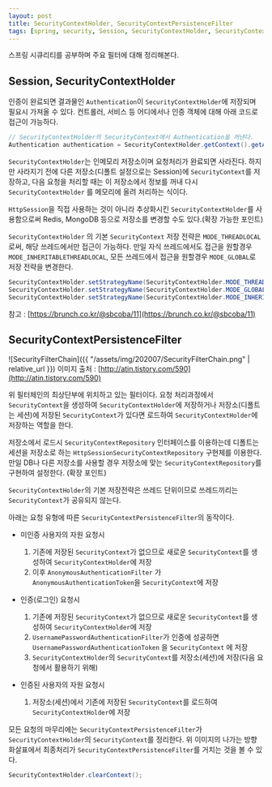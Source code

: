 ```yaml
---
layout: post
title: SecurityContextHolder, SecurityContextPersistenceFilter
tags: [spring, security, Session, SecurityContextHolder, SecurityContextPersistenceFilter]
---
```


스프링 시큐리티를 공부하며 주요 필터에 대해 정리해본다.

## Session, SecurityContextHolder

인증이 완료되면 결과물인 `Authentication`이 `SecurityContextHolder`에 저장되며 필요시 가져올 수 있다. 컨트롤러, 서비스 등 어디에서나 인증 객체에 대해 아래 코드로 접근이 가능하다.

```java
// SecurityContextHolder의 SecurityContext에서 Authentication을 꺼낸다.
Authentication authentication = SecurityContextHolder.getContext().getAuthentication();
```

`SecurityContextHolder`는 인메모리 저장소이며 요청처리가 완료되면 사라진다. 
하지만 사라지기 전에 다른 저장소(디폴트 설정으로는 Session)에 `SecurityContext`를 저장하고, 다음 요청을 처리할 때는 이 저장소에서 정보를 꺼내 다시 `SecurityContextHolder` 를 메모리에 올려 처리하는 식이다.

`HttpSession`을 직접 사용하는 것이 아니라 추상화시킨 `SecurityContextHolder`를 사용함으로써 Redis, MongoDB 등으로 저장소를 변경할 수도 있다.(확장 가능한 포인트)

`SecurityContextHolder` 의 기본 `SecurityContext` 저장 전략은 `MODE_THREADLOCAL`로써, 해당 쓰레드에서만 접근이 가능하다. 만일 자식 쓰레드에서도 접근을 원할경우 `MODE_INHERITABLETHREADLOCAL`, 모든 쓰레드에서 접근을 원할경우 `MODE_GLOBAL`로 저장 전략을 변경한다.

```java
SecurityContextHolder.setStrategyName(SecurityContextHolder.MODE_THREADLOCAL); // 기본설정
SecurityContextHolder.setStrategyName(SecurityContextHolder.MODE_GLOBAL);
SecurityContextHolder.setStrategyName(SecurityContextHolder.MODE_INHERITABLETHREADLOCAL);
```

참고 : [https://brunch.co.kr/@sbcoba/11](https://brunch.co.kr/@sbcoba/11)

## SecurityContextPersistenceFilter

![SecurityFilterChain]({{ "/assets/img/202007/SecurityFilterChain.png" | relative_url }})
이미지 출처 : [http://atin.tistory.com/590](http://atin.tistory.com/590)

위 필터체인의 최상단부에 위치하고 있는 필터이다. 요청 처리과정에서 `SecurityContext`을 생성하여 `SecurityContextHolder`에 저장하거나 저장소(디폴트는 세션)에 저장된 `SecurityContext`가 있다면 로드하여 `SecurityContextHolder`에 저장하는 역할을 한다.

저장소에서 로드시 `SecurityContextRepository` 인터페이스를 이용하는데 디폴트는 세션을 저장소로 하는 `HttpSessionSecurityContextRepository` 구현체를 이용한다. 만일 DB나 다른 저장소를 사용할 경우 저장소에 맞는 `SecurityContextRepository`를 구현하여 설정한다. (확장 포인트)

`SecurityContextHolder`의 기본 저장전략은 쓰레드 단위이므로 쓰레드끼리는 `SecurityContext`가 공유되지 않는다.

아래는 요청 유형에 따른 `SecurityContextPersistenceFilter`의 동작이다.

- 미인증 사용자의 자원 요청시
    1. 기존에 저장된 `SecurityContext`가 없으므로 새로운 `SecurityContext`를 생성하여 `SecurityContextHolder`에 저장
    2. 이후 `AnonymousAuthenticationFilter` 가 `AnonymousAuthenticationToken`을 `SecurityContext`에 저장
    
- 인증(로그인) 요청시
    1. 기존에 저장된 `SecurityContext`가 없으므로 새로운 `SecurityContext`를 생성하여 `SecurityContextHolder`에 저장
    2. `UsernamePasswordAuthenticationFilter`가 인증에 성공하면 `UsernamePasswordAuthenticationToken` 을 `SecurityContext` 에 저장
    3. `SecurityContextHolder`의 `SecurityContext`를 저장소(세션)에 저장(다음 요청에서 활용하기 위해)

- 인증된 사용자의 자원 요청시
    1. 저장소(세션)에서 기존에 저장된 `SecurityContext`를 로드하여 `SecurityContextHolder`에 저장

모든 요청의 마무리에는 `SecurityContextPersistenceFilter`가 `SecurityContextHolder`의 `SecurityContext`를 정리한다. 위 이미지의 나가는 방향 화살표에서 최종처리가 `SecurityContextPersistenceFilter`를 거치는 것을 볼 수 있다.

```java
SecurityContextHolder.clearContext();
```


